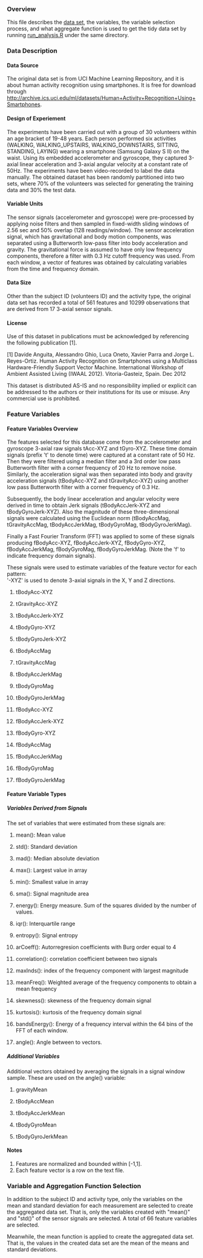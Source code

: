 ### Overview

This file describes the [data set](http://archive.ics.uci.edu/ml/datasets/Human+Activity+Recognition+Using+Smartphones), the variables, the variable selection process, and what aggregate function is used to get the tidy data set by running [run_analysis.R](https://github.com/edithbeen/CourseraCourses/blob/master/GettingCleaningData/run_analysis.R) under the same directory. 

### Data Description

#### Data Source
The original data set is from UCI Machine Learning Repository, and it is about human activity recognition using smartphones. It is free for download through http://archive.ics.uci.edu/ml/datasets/Human+Activity+Recognition+Using+Smartphones.

#### Design of Experiement
The experiments have been carried out with a group of 30 volunteers within an age bracket of 19-48 years. Each person performed six activities (WALKING, WALKING_UPSTAIRS, WALKING_DOWNSTAIRS, SITTING, STANDING, LAYING) wearing a smartphone (Samsung Galaxy S II) on the waist. Using its embedded accelerometer and gyroscope, they captured 3-axial linear acceleration and 3-axial angular velocity at a constant rate of 50Hz. The experiments have been video-recorded to label the data manually. The obtained dataset has been randomly partitioned into two sets, where 70% of the volunteers was selected for generating the training data and 30% the test data. 

#### Variable Units
The sensor signals (accelerometer and gyroscope) were pre-processed by applying noise filters and then sampled in fixed-width sliding windows of 2.56 sec and 50% overlap (128 readings/window). The sensor acceleration signal, which has gravitational and body motion components, was separated using a Butterworth low-pass filter into body acceleration and gravity. The gravitational force is assumed to have only low frequency components, therefore a filter with 0.3 Hz cutoff frequency was used. From each window, a vector of features was obtained by calculating variables from the time and frequency domain.

#### Data Size
Other than the subject ID (volunteers ID) and the activity type, the original data set has recorded a total of 561 features and 10299 observations that are derived from 17 3-axial sensor signals. 

#### License
Use of this dataset in publications must be acknowledged by referencing the following publication [1].

[1] Davide Anguita, Alessandro Ghio, Luca Oneto, Xavier Parra and Jorge L. Reyes-Ortiz. Human Activity Recognition on Smartphones using a Multiclass Hardware-Friendly Support Vector Machine. International Workshop of Ambient Assisted Living (IWAAL 2012). Vitoria-Gasteiz, Spain. Dec 2012

This dataset is distributed AS-IS and no responsibility implied or explicit can be addressed to the authors or their institutions for its use or misuse. Any commercial use is prohibited.

### Feature Variables

#### Feature Variables Overview
The features selected for this database come from the accelerometer and gyroscope 3-axial raw signals tAcc-XYZ and tGyro-XYZ. These time domain signals (prefix 't' to denote time) were captured at a constant rate of 50 Hz. Then they were filtered using a median filter and a 3rd order low pass Butterworth filter with a corner frequency of 20 Hz to remove noise. Similarly, the acceleration signal was then separated into body and gravity acceleration signals (tBodyAcc-XYZ and tGravityAcc-XYZ) using another low pass Butterworth filter with a corner frequency of 0.3 Hz. 

Subsequently, the body linear acceleration and angular velocity were derived in time to obtain Jerk signals (tBodyAccJerk-XYZ and tBodyGyroJerk-XYZ). Also the magnitude of these three-dimensional signals were calculated using the Euclidean norm (tBodyAccMag, tGravityAccMag, tBodyAccJerkMag, tBodyGyroMag, tBodyGyroJerkMag). 

Finally a Fast Fourier Transform (FFT) was applied to some of these signals producing fBodyAcc-XYZ, fBodyAccJerk-XYZ, fBodyGyro-XYZ, fBodyAccJerkMag, fBodyGyroMag, fBodyGyroJerkMag. (Note the 'f' to indicate frequency domain signals). 

These signals were used to estimate variables of the feature vector for each pattern:  
'-XYZ' is used to denote 3-axial signals in the X, Y and Z directions.

1. tBodyAcc-XYZ

2. tGravityAcc-XYZ

3. tBodyAccJerk-XYZ

4. tBodyGyro-XYZ

5. tBodyGyroJerk-XYZ

6. tBodyAccMag

7. tGravityAccMag

8. tBodyAccJerkMag

9. tBodyGyroMag

10. tBodyGyroJerkMag

11. fBodyAcc-XYZ

12. fBodyAccJerk-XYZ

13. fBodyGyro-XYZ

14. fBodyAccMag

15. fBodyAccJerkMag

16. fBodyGyroMag

17. fBodyGyroJerkMag

#### Feature Variable Types

##### Variables Derived from Signals

The set of variables that were estimated from these signals are: 

1. mean(): Mean value

2. std(): Standard deviation

3. mad(): Median absolute deviation 

4. max(): Largest value in array

5. min(): Smallest value in array

6. sma(): Signal magnitude area

7. energy(): Energy measure. Sum of the squares divided by the number of values. 

8. iqr(): Interquartile range 

9. entropy(): Signal entropy

10. arCoeff(): Autorregresion coefficients with Burg order equal to 4

11. correlation(): correlation coefficient between two signals

12. maxInds(): index of the frequency component with largest magnitude

13. meanFreq(): Weighted average of the frequency components to obtain a mean frequency

14. skewness(): skewness of the frequency domain signal 

15. kurtosis(): kurtosis of the frequency domain signal 

16. bandsEnergy(): Energy of a frequency interval within the 64 bins of the FFT of each window.

17. angle(): Angle between to vectors.

##### Additional Variables

Additional vectors obtained by averaging the signals in a signal window sample. These are used on the angle() variable:

1. gravityMean

2. tBodyAccMean

3. tBodyAccJerkMean

4. tBodyGyroMean

5. tBodyGyroJerkMean

#### Notes

1. Features are normalized and bounded within [-1,1].
2. Each feature vector is a row on the text file.

### Variable and Aggregation Function Selection

In addition to the subject ID and activity type, only the variables on the mean and standard deviation for each measurement are selected to create the aggregated data set. That is, only the variables created with "mean()" and "std()" of the sensor signals are selected. A total of 66 feature variables are selected. 

Meanwhile, the mean function is applied to create the aggregated data set. That is, the values in the created data set are the mean of the means and standard deviations. 




